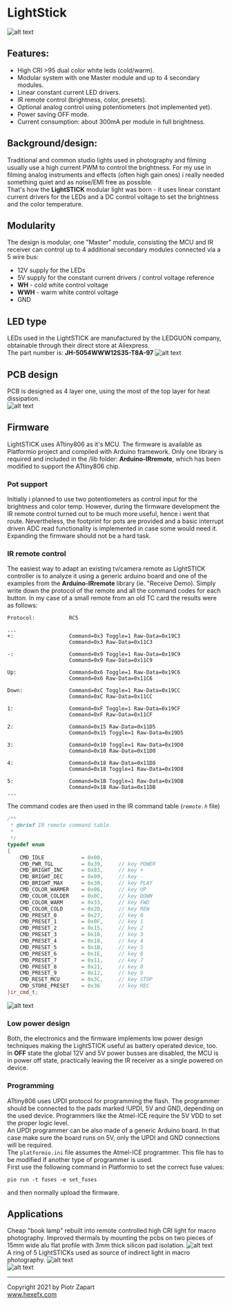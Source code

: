# LightStick

![alt text][pic1]

## Features:  
- High CRI >95 dual color white leds (cold/warm).
- Modular system with one Master module and up to 4 secondary modules.
- Linear constant current LED drivers.
- IR remote control (brightness, color, presets).
- Optional analog control using potentiometers (not implemented yet).
- Power saving OFF mode.
- Current consumption: about 300mA per module in full brightness.
  
## Background/design:
Traditional and common studio lights used in photography and filming usually use a high current PWM to control the brightness. For my use in filming analog instruments and effects (often high gain ones) i really needed something quiet and as noise/EMI free as possible.  
That's how the **LightSTICK** modular light was born - it uses linear constant current drivers for the LEDs and a DC control voltage to set the brightness and the color temperature.  
## Modularity
The design is modular, one "Master" module, consisting the MCU and IR receiver can control up to 4 additional secondary modules connected via a 5 wire bus:  
* 12V supply for the LEDs
* 5V supply for the constant current drivers / control voltage reference
* **WH** - cold white control voltage
* **WWH** - warm white control voltage
* GND  
## LED type  
LEDs used in the LightSTICK are manufactured by the LEDGUON company, obtainable through their direct store at Aliexpress.  
The part number is: **JH-5054WWW12S35-T8A-97**
![alt text][pic2]  

## PCB design
PCB is designed as 4 layer one, using the most of the top layer for heat dissipation.  
![alt text][pic3]  
## Firmware
LightSTICK uses ATtiny806 as it's MCU. The firmware is available as Platformio project and compiled with Arduino framework. Only one library is required and included in the /lib folder: **Arduino-IRremote**, which has been modified to support the ATtiny806 chip.  

### Pot support
Initially i planned to use two potentiometers as control input for the brightness and color temp. However, during the firmware development the IR remote control turned out to be much more useful, hence i went that route. Nevertheless, the footprint for pots are provided and a basic interrupt driven ADC read functionality is implemented in case some would need it. Expanding the firmware should not be a hard task.  

### IR remote control
The easiest way to adapt an existing tv/camera remote as LightSTICK controller is to analyze it using a generic arduino board and one of the examples from the **Arduino-IRremote** library (ie. "Receive Demo). Simply write down the protocol of the remote and all the command codes for each button. In my case of a small remote from an old TC card the results were as follows:  
```
Protocol:           RC5

...
+:                  Command=0x3 Toggle=1 Raw-Data=0x19C3
                    Command=0x3 Raw-Data=0x11C3

-:                  Command=0x9 Toggle=1 Raw-Data=0x19C9
                    Command=0x9 Raw-Data=0x11C9

Up:                 Command=0x6 Toggle=1 Raw-Data=0x19C6
                    Command=0x6 Raw-Data=0x11C6
                    
Down:               Command=0xC Toggle=1 Raw-Data=0x19CC
                    Command=0xC Raw-Data=0x11CC

1:                  Command=0xF Toggle=1 Raw-Data=0x19CF
                    Command=0xF Raw-Data=0x11CF

2:                  Command=0x15 Raw-Data=0x11D5
                    Command=0x15 Toggle=1 Raw-Data=0x19D5

3:                  Command=0x10 Toggle=1 Raw-Data=0x19D0
                    Command=0x10 Raw-Data=0x11D0

4:                  Command=0x18 Raw-Data=0x11D8
                    Command=0x18 Toggle=1 Raw-Data=0x19D8

5:                  Command=0x1B Toggle=1 Raw-Data=0x19DB
                    Command=0x1B Raw-Data=0x11DB
...
```
The command codes are then used in the IR command table (*`remote.h`* file)
```c++
/**
 * @brief IR remote command table. 
 * 
 */
typedef enum
{
    CMD_IDLE            = 0x00,
    CMD_PWR_TGL         = 0x39,     // key POWER
    CMD_BRIGHT_INC      = 0x03,     // key +
    CMD_BRIGHT_DEC      = 0x09,     // key -
    CMD_BRIGHT_MAX      = 0x30,     // key PLAY
    CMD_COLOR_WARMER    = 0x06,     // key UP
    CMD_COLOR_COLDER    = 0x0C,     // key DOWN
    CMD_COLOR_WARM      = 0x33,     // key FWD
    CMD_COLOR_COLD      = 0x2D,     // key REW
    CMD_PRESET_0        = 0x27,     // key 0
    CMD_PRESET_1        = 0x0F,     // key 1
    CMD_PRESET_2        = 0x15,     // key 2
    CMD_PRESET_3        = 0x10,     // key 3
    CMD_PRESET_4        = 0x18,     // key 4
    CMD_PRESET_5        = 0x1B,     // key 5
    CMD_PRESET_6        = 0x1E,     // key 6
    CMD_PRESET_7        = 0x11,     // key 7
    CMD_PRESET_8        = 0x21,     // key 8
    CMD_PRESET_9        = 0x12,     // key 9
    CMD_RESET_MCU       = 0x3C,     // key STOP
    CMD_STORE_PRESET    = 0x36      // key REC
}ir_cmd_t;
```  
![alt text][pic5]  
### Low power design  
Both, the electronics and the firmware implements low power design techniques making the LightSTICK useful as battery operated device, too.  
In **OFF** state the global 12V and 5V power busses are disabled, the MCU is in power off state, practically leaving the IR receiver as a single powered on device.

### Programming
ATtiny806 uses UPDI protocol for programming the flash. The programmer should be connected to the pads marked !UPDI, 5V and GND, depending on the used device. Programmers like the Atmel-ICE require the 5V VDD to set the proper logic level.  
An UPDI programmer can be also made of a generic Arduino board. In that case make sure the board runs on 5V, only the UPDI and GND connections will be required.  
The `platformio.ini` file assumes the Atmel-ICE programmer. This file has to be modified if another type of programmer is used.      
First use the following command in Platformio to set the correct fuse values:  
```
pio run -t fuses -e set_fuses
```
and then normally upload the firmware.  

## Applications  
Cheap "book lamp" rebuilt into remote controlled high CRI light for macro photography. Improved thermals by mounting the pcbs on two pieces of 15mm wide alu flat profile with 3mm thick silicon pad isolation.
![alt text][pic6]  
A ring of 5 LightSTICKs used as source of indirect light in macro photography.
![alt text][pic7]  
![alt text][pic4]  

----  
Copyright 2021 by Piotr Zapart  
www.hexefx.com

[pic1]: pics/LighSTICK_a.png "LightSTICK main"
[pic2]: pics/Led_type.jpg "LEDs used in the project"
[pic3]: pics/LightStick9.jpg "LightSTICK"
[pic4]: pics/LightStick8.jpg "LightSTICK"
[pic5]: pics/LightStick6.jpg "LightSTICK"
[pic6]: pics/LightStick11.jpg "LightSTICK"
[pic7]: pics/LightStick12.jpg "LightSTICK"  

